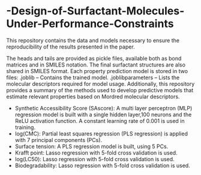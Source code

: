 # -Design-of-Surfactant-Molecules-Under-Performance-Constraints
This repository contains the data and models necessary to ensure the reproducibility of the results presented in the paper.

The heads and tails are provided as pickle files, available both as bond matrices and in SMILES notation. The final surfactant structures are also shared in SMILES format.
Each property prediction model is stored in two files:
  .joblib – Contains the trained model.
  .joblibparameters – Lists the molecular descriptors required for model usage.
Additionally, this repository provides a summary of the methods used to develop predictive models that estimate relevant properties based on Mordred molecular descriptors.
-	Synthetic Accessibility Score (SAscore): A multi layer perceptron (MLP) regression model is built with a single hidden layer,100 neurons and the ReLU activation function. A constant learning rate of 0.001 is used in training.  
-	log(CMC): Partial least squares regression (PLS regression) is applied with 7 principal components (PCs). 
-	Surface tension: A PLS regression model is built, using 5 PCs.
-	Krafft point: Lasso regression with 5-fold cross validation is used.
-	log(LC50): Lasso regression with 5-fold cross validation is used.
-	Biodegradability: Lasso regression with 5-fold cross validation is used.

